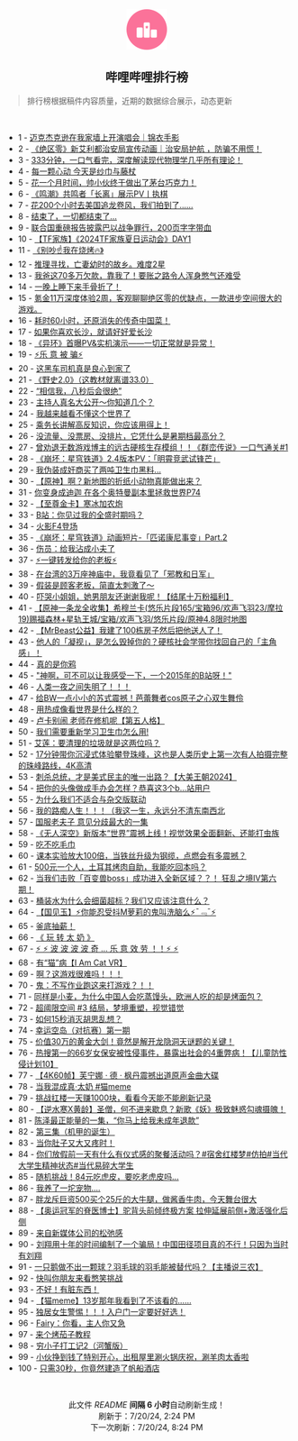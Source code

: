 <div align="center">
    <img src="./assets/icon_rank.png" alt="logo" />
    <h2>哔哩哔哩排行榜</h>
</div>

> 排行榜根据稿件内容质量，近期的数据综合展示，动态更新

<br />

<ul><li><span>1 - <a href=https://www.bilibili.com/BV18M4m127Vg>迈克杰克逊在我家墙上开演唱会｜锦衣手影</a></span></li><li><span>2 - <a href=https://www.bilibili.com/BV1im42137GG>《绝区零》新艾利都治安局宣传动画｜治安局护航 ，防骗不用慌！</a></span></li><li><span>3 - <a href=https://www.bilibili.com/BV1cz421i7k8>333分钟，一口气看完，深度解读现代物理学几乎所有理论！</a></span></li><li><span>4 - <a href=https://www.bilibili.com/BV1px4y1x75n>每一颗心动 今天是纱巾与藤杖</a></span></li><li><span>5 - <a href=https://www.bilibili.com/BV1xW421R74Y>花一个月时间，帅小伙终于做出了茅台巧克力！</a></span></li><li><span>6 - <a href=https://www.bilibili.com/BV1Tb421J7Tx>《鸣潮》共鸣者「长离」展示PV丨执棋</a></span></li><li><span>7 - <a href=https://www.bilibili.com/BV1oy411e7CR>花200个小时去美国追龙卷风，我们拍到了……</a></span></li><li><span>8 - <a href=https://www.bilibili.com/BV1Ew4m1Y7XX>结束了，一切都结束了…</a></span></li><li><span>9 - <a href=https://www.bilibili.com/BV1xx4y1s7EK>联合国重磅报告披露巴以战争罪行，200页字字带血</a></span></li><li><span>10 - <a href=https://www.bilibili.com/BV1H4421S7Fz>【TF家族】《2024TF家族夏日运动会》DAY1</a></span></li><li><span>11 - <a href=https://www.bilibili.com/BV1HE421P72W>《别吵☝️我在烧烤🔥》</a></span></li><li><span>12 - <a href=https://www.bilibili.com/BV1y4421U72G>推理寻找，亡妻幼时的故乡。难度2星</a></span></li><li><span>13 - <a href=https://www.bilibili.com/BV1oy411q7je>我爸这70多万欠款，靠我了！要账之路令人浑身憋气还难受</a></span></li><li><span>14 - <a href=https://www.bilibili.com/BV1c142187sD>一晚上睡下来手骨折了！</a></span></li><li><span>15 - <a href=https://www.bilibili.com/BV1Zy411e7hq>氪金11万深度体验2周，客观聊聊绝区零的优缺点，一款进步空间很大的游戏。</a></span></li><li><span>16 - <a href=https://www.bilibili.com/BV1Cb421J7FN>耗时60小时，还原消失的传奇中国菜！</a></span></li><li><span>17 - <a href=https://www.bilibili.com/BV1tw4m1Y7du>如果你喜欢长沙，就请好好爱长沙</a></span></li><li><span>18 - <a href=https://www.bilibili.com/BV1im421g7Ef>《异环》首曝PV&实机演示——一切正常就是异常！</a></span></li><li><span>19 - <a href=https://www.bilibili.com/BV1vf421q7ed>⚡️乐 意 被 骗⚡️</a></span></li><li><span>20 - <a href=https://www.bilibili.com/BV1X6421Z7SB>这黑车司机真是良心到家了</a></span></li><li><span>21 - <a href=https://www.bilibili.com/BV1vM4m127bC>《野史2.0》（这教材就离谱33.0）</a></span></li><li><span>22 - <a href=https://www.bilibili.com/BV1H142187Sv>“相信我，八秒后会很绝”</a></span></li><li><span>23 - <a href=https://www.bilibili.com/BV1zi421h7Lw>主持人真名大公开～你知道几个？</a></span></li><li><span>24 - <a href=https://www.bilibili.com/BV1Mf421z7Rn>我越来越看不懂这个世界了</a></span></li><li><span>25 - <a href=https://www.bilibili.com/BV16i421Y77z>乘务长讲解高反知识，你应该用得上！</a></span></li><li><span>26 - <a href=https://www.bilibili.com/BV1eZ421T7ZR>没流量、没票房、没排片，它凭什么是暑期档最高分？</a></span></li><li><span>27 - <a href=https://www.bilibili.com/BV1DT421r7tW>曾劝退无数游戏博主的远古硬核生存模组！！《群峦传说》一口气通关#1</a></span></li><li><span>28 - <a href=https://www.bilibili.com/BV1Tm42137LW>《崩坏：星穹铁道》2.4版本PV：「明霄竞武试锋芒」</a></span></li><li><span>29 - <a href=https://www.bilibili.com/BV1tr421K7Kv>我伪装成奸商买了两吨卫生巾黑料...</a></span></li><li><span>30 - <a href=https://www.bilibili.com/BV1jW421R7Xw>【原神】啊？新地图的折纸小动物真能做出来？</a></span></li><li><span>31 - <a href=https://www.bilibili.com/BV1dS42197Dz>你变身成迪迦 在各个奥特曼副本里拯救世界P74</a></span></li><li><span>32 - <a href=https://www.bilibili.com/BV1jT421r7i7>【至尊金卡】寒冰加农炮</a></span></li><li><span>33 - <a href=https://www.bilibili.com/BV12S421R7sV>B站：你见过我的全盛时期吗？</a></span></li><li><span>34 - <a href=https://www.bilibili.com/BV1hw4m1Y7KK>火影F4登场</a></span></li><li><span>35 - <a href=https://www.bilibili.com/BV1Mb421J7Ho>《崩坏：星穹铁道》动画短片-「匹诺康尼事变」Part.2</a></span></li><li><span>36 - <a href=https://www.bilibili.com/BV1RW421R7gM>伤员：给我沾成小夫了</a></span></li><li><span>37 - <a href=https://www.bilibili.com/BV1PS411w7DF>⚡一键转发给你的老板⚡</a></span></li><li><span>38 - <a href=https://www.bilibili.com/BV11i421Y7Wp>在台湾的3万座神庙中，我竟看见了「邪教和日军」</a></span></li><li><span>39 - <a href=https://www.bilibili.com/BV171421k79Y>假装是顾客老板，简直太刺激了～</a></span></li><li><span>40 - <a href=https://www.bilibili.com/BV19m421G75m>吓哭小姐姐，她男朋友还谢谢我呢！【结尾十万粉福利】</a></span></li><li><span>41 - <a href=https://www.bilibili.com/BV1fH4y1w7f1>【原神一条龙全收集】希穆兰卡(悠乐片段165/宝箱96/欢声飞羽23/摩拉19)赐福森林+星轨王城/宝箱/欢声飞羽/悠乐片段/原神4.8限时地图</a></span></li><li><span>42 - <a href=https://www.bilibili.com/BV1XS411A77b>【MrBeast公益】我建了100栋房子然后把他送人了！</a></span></li><li><span>43 - <a href=https://www.bilibili.com/BV1Dz421z7r2>他人的「凝视」，是怎么毁掉你的？硬核社会学带你找回自己的「主角感」！</a></span></li><li><span>44 - <a href=https://www.bilibili.com/BV1t4421D7YY>真的是你鸦</a></span></li><li><span>45 - <a href=https://www.bilibili.com/BV1xS421R7NB>"神啊，可不可以让我感受一下，一个2015年的B站呀！"</a></span></li><li><span>46 - <a href=https://www.bilibili.com/BV1NS411P7G7>人类一夜之间失明了！！！</a></span></li><li><span>47 - <a href=https://www.bilibili.com/BV1SM4m1172s>给BW一点小小的苏式震撼！芭蕾舞者cos原子之心双生舞伶</a></span></li><li><span>48 - <a href=https://www.bilibili.com/BV1ry411e7dK>用热成像看世界是什么样的？</a></span></li><li><span>49 - <a href=https://www.bilibili.com/BV1US411c7iE>卢卡别闹 老师在修机呢【第五人格】</a></span></li><li><span>50 - <a href=https://www.bilibili.com/BV1RW421R7Xh>我们需要重新学习卫生巾怎么用!</a></span></li><li><span>51 - <a href=https://www.bilibili.com/BV1E1421b725>艾莲：要清理的垃圾就是这两位吗？</a></span></li><li><span>52 - <a href=https://www.bilibili.com/BV12H4y1F7jH>17分钟带你沉浸式体验攀登珠峰，这也是人类历史上第一次有人拍摄完整的珠峰路线，4K高清</a></span></li><li><span>53 - <a href=https://www.bilibili.com/BV1rz421z74w>刺杀总统，才是美式民主的唯一出路？【大美王朝2024】</a></span></li><li><span>54 - <a href=https://www.bilibili.com/BV1JZ421T751>把你的头像做成手办会怎样？恭喜这3个b...站用户</a></span></li><li><span>55 - <a href=https://www.bilibili.com/BV1aH4y1c7ai>为什么我们不适合与杂交版联动</a></span></li><li><span>56 - <a href=https://www.bilibili.com/BV1J1421k79P>我的路痴人生！！！（我这一生，永远分不清东南西北</a></span></li><li><span>57 - <a href=https://www.bilibili.com/BV1Cz421z7fx>国服老夫子 意见分歧最大的一集</a></span></li><li><span>58 - <a href=https://www.bilibili.com/BV1Bf421q79r>《无人深空》新版本“世界”震撼上线！视觉效果全面翻新、还能打虫族</a></span></li><li><span>59 - <a href=https://www.bilibili.com/BV15r421M7Zq>吃不吃毛巾</a></span></li><li><span>60 - <a href=https://www.bilibili.com/BV13W421R778>课本实验放大100倍，当铁丝升级为钢缆，点燃会有多震撼？</a></span></li><li><span>61 - <a href=https://www.bilibili.com/BV1pf421q7po>500元一个人，土耳其烤肉自助，我能吃回本吗？</a></span></li><li><span>62 - <a href=https://www.bilibili.com/BV1pS42197hm>当我们击败「百变兽boss」成功进入全新区域？？！ 狂乱之境IV第六期！</a></span></li><li><span>63 - <a href=https://www.bilibili.com/BV15m421G72a>桶装水为什么会细菌超标？我们又应该注意什么？</a></span></li><li><span>64 - <a href=https://www.bilibili.com/BV1yi42167Ho>【国见玉】⚡你能忍受抖M萝莉的鬼叫洗脑么⚡ˉ﹃ˉ⚡</a></span></li><li><span>65 - <a href=https://www.bilibili.com/BV18y411B7Ax>釜底抽薪！</a></span></li><li><span>66 - <a href=https://www.bilibili.com/BV1gf421q7B6>《 玩 转 太 奶 》</a></span></li><li><span>67 - <a href=https://www.bilibili.com/BV17x4y1t7hz>⚡️ ⚡️ 波 波 波 波 奇 ... 乐 意 效 劳 ！！⚡️ ⚡️</a></span></li><li><span>68 - <a href=https://www.bilibili.com/BV1p6421f7oi>有“猫”病【I Am Cat VR】</a></span></li><li><span>69 - <a href=https://www.bilibili.com/BV13z421i75E>啊？这游戏很难吗！！！</a></span></li><li><span>70 - <a href=https://www.bilibili.com/BV1S4421Z7eQ>鬼：不写作业跑这来打游戏？！！</a></span></li><li><span>71 - <a href=https://www.bilibili.com/BV1g1421k7gc>同样是小麦，为什么中国人会吃蒸馒头，欧洲人吃的却是烤面包？</a></span></li><li><span>72 - <a href=https://www.bilibili.com/BV1Wm42137mA>超阈限空间 #3 结局，梦境重塑，视觉错觉</a></span></li><li><span>73 - <a href=https://www.bilibili.com/BV1m4421Z7gc>如何15秒消灭胡思乱想？</a></span></li><li><span>74 - <a href=https://www.bilibili.com/BV15E4m1R7r4>幸运空岛（对抗赛）第一期</a></span></li><li><span>75 - <a href=https://www.bilibili.com/BV1vy411i7cd>价值30万的黄金大剑！竟然是解开龙隐洞天谜题的关键！</a></span></li><li><span>76 - <a href=https://www.bilibili.com/BV1xw4m1k7qG>热搜第一的66岁女保安被性侵事件，暴露出社会的4重弊病！【儿童防性侵计划10】</a></span></li><li><span>77 - <a href=https://www.bilibili.com/BV1bi421h79s>【4K60帧】芙宁娜 · 德 · 枫丹震撼出道原声金曲大碟</a></span></li><li><span>78 - <a href=https://www.bilibili.com/BV19W421R7Cp>当我混成真·太奶 #猫meme</a></span></li><li><span>79 - <a href=https://www.bilibili.com/BV1c4421f7Hq>挑战扛楼一天赚1000块，看看今天能不能刷新记录</a></span></li><li><span>80 - <a href=https://www.bilibili.com/BV1vE421A7MG>【逆水寒X黄龄】圣僧，何不进来歇息？新歌《妖》极致魅惑勾魂摄魄！</a></span></li><li><span>81 - <a href=https://www.bilibili.com/BV1x1421t7Uu>陈泽最正能量的一集，“你马上给我未成年退款”</a></span></li><li><span>82 - <a href=https://www.bilibili.com/BV1G4421U74g>第三集（机甲的诞生）</a></span></li><li><span>83 - <a href=https://www.bilibili.com/BV19T421r7yF>当你肚子又大又疼时！</a></span></li><li><span>84 - <a href=https://www.bilibili.com/BV1a4421U7Qw>你们放假前一天有什么有仪式感的聚餐活动吗？#宿舍红楼梦#仿拍#当代大学生精神状态#当代易碎大学生</a></span></li><li><span>85 - <a href=https://www.bilibili.com/BV1Sw4m1k7Zk>随机挑战！84元吃虎皮，要吃老虎皮吗…</a></span></li><li><span>86 - <a href=https://www.bilibili.com/BV17x4y1t7dh>我养了一坨宠物....</a></span></li><li><span>87 - <a href=https://www.bilibili.com/BV1Hm421G7Uq>胖龙斥巨资500买个25斤的大牛腿，做酱香牛肉，今天舞台很大</a></span></li><li><span>88 - <a href=https://www.bilibili.com/BV1kb421E7Ld>【奥运冠军的脊医博士】驼背头前倾终极方案 拉伸延展前侧+激活强化后侧</a></span></li><li><span>89 - <a href=https://www.bilibili.com/BV1ow4m1a7jP>来自新媒体公司的松弛感</a></span></li><li><span>90 - <a href=https://www.bilibili.com/BV1Gy411i7z8>刘翔用十年的时间编制了一个骗局！中国田径项目真的不行！只因为当时有刘翔</a></span></li><li><span>91 - <a href=https://www.bilibili.com/BV19E421A7cN>一只鹅做不出一颗球？羽毛球的羽毛能被替代吗？【主播说三农】</a></span></li><li><span>92 - <a href=https://www.bilibili.com/BV1qi421Y7iP>快叫你朋友来看憋笑挑战</a></span></li><li><span>93 - <a href=https://www.bilibili.com/BV1DH4y1F7vL>不好！有脏东西！</a></span></li><li><span>94 - <a href=https://www.bilibili.com/BV1PZ421u7fN>【猫meme】13岁那年我看到了不该看的……</a></span></li><li><span>95 - <a href=https://www.bilibili.com/BV1Uz421z7sX>独居女生警惕！！！入户门一定要好好选！</a></span></li><li><span>96 - <a href=https://www.bilibili.com/BV1bM4m127tc>Fairy：你看，主人你又急</a></span></li><li><span>97 - <a href=https://www.bilibili.com/BV1ui421Y7C8>来个烤茄子教程</a></span></li><li><span>98 - <a href=https://www.bilibili.com/BV1Sb421n7zN>穷小子打工记2（河蟹版）</a></span></li><li><span>99 - <a href=https://www.bilibili.com/BV1AE421P7DX>小伙挣到钱了特别开心，出租屋里涮火锅庆祝，涮羊肉太香啦</a></span></li><li><span>100 - <a href=https://www.bilibili.com/BV1PH4y1A7zG>只需30秒，你竟然建造了帆船酒店</a></span></li></ul>

<br />

<p align=center>此文件 <i>README</i> <b>间隔 6 小时</b>自动刷新生成！<br>刷新于：7/20/24, 2:24 PM<br>下一次刷新：7/20/24, 8:24 PM</p>